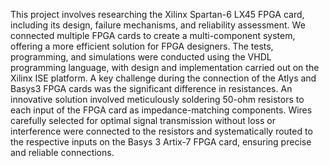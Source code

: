 This project involves researching the Xilinx Spartan-6 LX45 FPGA card, including its design, failure mechanisms, and reliability assessment. We connected multiple FPGA cards to create a multi-component system, offering a more efficient solution for FPGA designers. The tests, programming, and simulations were conducted using the VHDL programming language, with design and implementation carried out on the Xilinx ISE platform. A key challenge during the connection of the Atlys and Basys3 FPGA cards was the significant difference in resistances. An innovative solution involved meticulously soldering 50-ohm resistors to each input of the FPGA card as impedance-matching components. Wires carefully selected for optimal signal transmission without loss or interference were connected to the resistors and systematically routed to the respective inputs on the Basys 3 Artix-7 FPGA card, ensuring precise and reliable connections.
